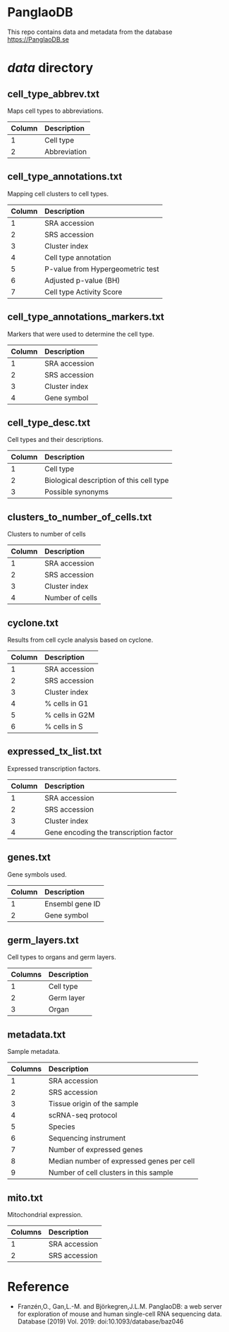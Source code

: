 # PanglaoDB
This repo contains data and metadata from the database https://PanglaoDB.se

# *data* directory
## cell_type_abbrev.txt
Maps cell types to abbreviations.


| Column | Description
| ------------- |:-------------
| 1 | Cell type
| 2 | Abbreviation

## cell_type_annotations.txt
Mapping cell clusters to cell types.

| Column | Description
| ----------- |:----------
| 1 | SRA accession
| 2 | SRS accession
| 3 | Cluster index
| 4 | Cell type annotation
| 5 | P-value from Hypergeometric test
| 6 | Adjusted p-value (BH)
| 7 | Cell type Activity Score

## cell_type_annotations_markers.txt
Markers that were used to determine the cell type.

| Column | Description
| -------- |:---------
| 1 | SRA accession
| 2 | SRS accession
| 3 | Cluster index
| 4 | Gene symbol

## cell_type_desc.txt
Cell types and their descriptions.

| Column | Description
| -------- |:--------
| 1 | Cell type
| 2 | Biological description of this cell type
| 3 | Possible synonyms

## clusters_to_number_of_cells.txt
Clusters to number of cells

| Column | Description
| -------- |:--------
| 1 | SRA accession
| 2 | SRS accession
| 3 | Cluster index
| 4 | Number of cells

## cyclone.txt
Results from cell cycle analysis based on cyclone.

| Column | Description
| ------- |:----------
| 1 | SRA accession
| 2 | SRS accession
| 3 | Cluster index
| 4 | % cells in G1
| 5 | % cells in G2M
| 6 | % cells in S

## expressed_tx_list.txt
Expressed transcription factors.

| Column | Description
| ------ |:----------
| 1 | SRA accession
| 2 | SRS accession
| 3 | Cluster index
| 4 | Gene encoding the transcription factor

## genes.txt
Gene symbols used.

| Column | Description
| ------- |:------------
| 1 | Ensembl gene ID
| 2 | Gene symbol

## germ_layers.txt
Cell types to organs and germ layers.

| Columns | Description
| ------- |:--------------
| 1 | Cell type
| 2 | Germ layer
| 3 | Organ

## metadata.txt
Sample metadata.

| Columns | Description
| -------- |:-------
| 1 | SRA accession
| 2 | SRS accession
| 3 | Tissue origin of the sample
| 4 | scRNA-seq protocol
| 5 | Species
| 6 | Sequencing instrument
| 7 | Number of expressed genes
| 8 | Median number of expressed genes per cell
| 9 | Number of cell clusters in this sample

## mito.txt
Mitochondrial expression.

| Columns | Description
|-------- |:--------
| 1 | SRA accession
| 2 | SRS accession

# Reference
* Franzén,O., Gan,L.-M. and Björkegren,J.L.M. PanglaoDB: a web server for exploration of mouse and human single-cell RNA sequencing data. Database (2019) Vol. 2019: doi:10.1093/database/baz046
